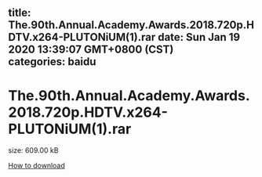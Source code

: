 
title: The.90th.Annual.Academy.Awards.2018.720p.HDTV.x264-PLUTONiUM(1).rar
date: Sun Jan 19 2020 13:39:07 GMT+0800 (CST)    
categories: baidu
---

# The.90th.Annual.Academy.Awards.2018.720p.HDTV.x264-PLUTONiUM(1).rar
size: 609.00 kB
 
 

[How to download](https://bpcam.bemobtrk.com/go/2ceec3aa-1ca2-46d6-b9ff-aaa5c184517c?jno=5404)